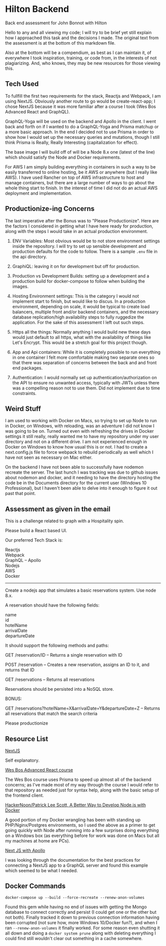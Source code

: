 # Hilton Backend
Back end assessment for John Bonnot with Hilton


Hello to any and all viewing my code; I will try to be brief yet still explain how I approached this task and the decisions I made. The original text from the assessment is at the bottom of this markdown file.

Also at the bottom will be a compendium, as best as I can maintain it, of everywhere I took inspiration, training, or code from, in the interests of not plagiarizing. And, who knows, they may be new resources for those viewing this.

## Tech Used

To fullfill the first two requirements for the stack, Reactjs and Webpack, I am using NextJS. Obviously another route to go would be create-react-app; I chose NextJS because it was more familiar after a course I took (Wes Bos Advanced React and GraphQL).

GraphQL-Yoga will be used on the backend and Apollo in the client. I went back and forth on if I wanted to do a GraphQL-Yoga and Prisma matchup or a more basic approach. In the end I decided not to use Prisma in order to show how I would set up the necessary queries and mutations, though I still think Prisma is Really, Really Interesting (capitalization for effect).

The base image I will build off of will be a Node 8.x one (latest of the line) which should satisfy the Node and Docker requirements.

For AWS I am simply building everything in containers in such a way to be easily transferred to online hosting, be it AWS or anywhere (but I really like AWS). I have used Rancher on top of AWS infrastructure to host and manage containers, but there are a large number of ways to go about the whole thing start to finish. In the interest of time I did not do an actual AWS deployment and implementation.

## Productionize-ing Concerns

The last imperative after the Bonus was to "Please Productionize". Here are the factors I considered in getting what I have here ready for production, along with the steps I would take in an actual production environment.

1) ENV Variables: Most obvious would be to not store environment settings inside the repository. I will try to set up sensible development and production defaults for the code to follow. There is a sample `.env` file in the api directory.

2) GraphiQL: leaving it on for development but off for production.

3) Production vs Development Builds: setting up a development and a production build for docker-compose to follow when building the images.

4) Hosting Environment settings: This is the category I would not implement start to finish, but would like to discus. In a production environment, depending on scale, it would be typical to create load balancers, multiple front and/or backend containers, and the necessary database replication/high availability steps to fully ruggedize the application. For the sake of this assessment I left out such steps.

5) Https all the things: Normally anything I would build new these days would just default to all https, what with the availability of things like Let's Encrypt. This would be a stretch goal for this project though.

6) App and Api containers: While it is completely possible to run everything in one container I felt more comfortable making two separate ones so that there was separation of concerns between the back and and front end packages.

7) Authentication: I would normally set up authentication/authorization on the API to ensure no unwanted access, typically with JWTs unless there was a compelling reason not to use them. Did not implement due to time constraints.

## Weird Stuff

I am used to working with Docker on Macs, so trying to set up Node to run in Docker, on Windows, with reloading, was an adventure I did not know I was going to be on. Turned out even with refreshing the drives in Docker settings it still really, really wanted me to have my repository under my user directory and not on a different drive. I am not experienced enough in Docker on Windows to know how usual this is or not. I had to create a next.config.js file to force webpack to rebuild periodically as well which I have not seen as necessary on Mac either.

On the backend I have not been able to successfully have nodemon recreate the server. The last hunch I was tracking was due to github issues about nodemon and docker, and it needing to have the directory hosting the code be in the Documents directory for the current user (Windows 10 Professional), but I haven't been able to delve into it enough to figure it out past that point. 

## Assessment as given in the email

This is a challenge related to graph with a Hospitality spin.

Please build a React based UI. 

Our preferred Tech Stack is:

Reactjs\
Webpack\
GraphQL – Apollo\
Nodejs\
AWS\
Docker

-----------

Create a nodejs app that simulates a basic reservations system. Use node 8.x.

 

A reservation should have the following fields:

name\
id\
hotelName\
arrivalDate\
departureDate

It should support the following methods and paths:

GET /reservation/ID – Returns a single reservation with ID

POST /reservation – Creates a new reservation, assigns an ID to it, and returns that ID

GET /reservations – Returns all reservations

 

Reservations should be persisted into a NoSQL store.

 

BONUS:

GET /reservations?hotelName=X&arrivalDate=Y&departureDate=Z – Returns all reservations that match the search criteria

 

Please productionize

## Resource List

[NextJS](https://nextjs.org)

Self explanatory.

[Wes Bos Advanced React course](https://advancedreact.com/)

The Wes Bos course uses Prisma to speed up almost all of the backend concerns; as I've made most of my way through the course I would refer to that repository as needed just for syntax help, along with the basic setup of the frontend client.

[HackerNoon/Patrick Lee Scott, A Better Way to Develop Node.js with Docker](https://hackernoon.com/a-better-way-to-develop-node-js-with-docker-cd29d3a0093)

A good portion of my Docker wrangling has been with standing up PHP/Nginx/Postgres environments, so I used the above as a primer to get going quickly with Node after running into a few surprises doing everything on a Windows box (as everything before for work was done on Macs but all my machines at home are PCs).

[Next JS with Apollo](https://github.com/zeit/next.js/tree/canary/examples/with-apollo)

I was looking through the documentation for the best practices for connecting a NextJS app to a GraphQL server and found this example which seemed to be what I needed.

## Docker Commands

```docker-compose up --build --force-recreate --renew-anon-volumes```

Found this gem while having no end of issues with getting the Mongo database to connect correctly and persist (I could get one or the other but not both). Finally tracked it down to previous connection information having been corrupted (not sure how, more Windows 10/Docker fun?), and when I ran `--renew-anon-volumes` it finally worked. For some reason even shutting it all down and doing a `docker system prune` along with deleting everything I could find still wouldn't clear out something in a cache somewhere.